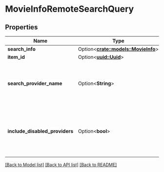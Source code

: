 # MovieInfoRemoteSearchQuery

## Properties

Name | Type | Description | Notes
------------ | ------------- | ------------- | -------------
**search_info** | Option<[**crate::models::MovieInfo**](MovieInfo.md)> |  | [optional]
**item_id** | Option<[**uuid::Uuid**](uuid::Uuid.md)> |  | [optional]
**search_provider_name** | Option<**String**> | Gets or sets the provider name to search within if set. | [optional]
**include_disabled_providers** | Option<**bool**> | Gets or sets a value indicating whether disabled providers should be included. | [optional]

[[Back to Model list]](../README.md#documentation-for-models) [[Back to API list]](../README.md#documentation-for-api-endpoints) [[Back to README]](../README.md)


